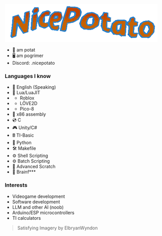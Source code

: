 ![Very nice rotating image of my username in a retro style created very well by nice person](https://raw.githubusercontent.com/NicePotato-MS/NicePotato-MS/main/nicepotato.gif)
- 🥔 am potat
- 🖥 am pogrimer
- Discord: .nicepotato
### Languages I know
- 🎤 English (Speaking)
- 💠 Lua/LuaJIT
- - Roblox
- - LÖVE2D
- - Pico-8
- 💾 x86 assembly
- 💿 C
- 🎮 Unity/C#
- 🖩 TI-Basic
- 🐍 Python
- 🛠 Makefile
- ⚙️ Shell Scripting
- ⚙️ Batch Scripting
- 📒 Advanced Scratch
- 🤬 Brainf***
### Interests
- Videogame development
- Software development
- LLM and other AI (noob)
- Arduino/ESP microcontrollers
- TI calculators
> Satisfying Imagery by ElbryanWyndon
